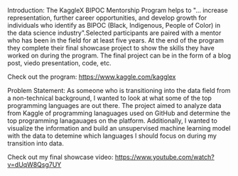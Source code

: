 Introduction: The KaggleX BIPOC Mentorship Program helps to "... increase representation, further career opportunities, and develop growth for individuals who identify as BIPOC (Black, Indigenous, People of Color) in the data science industry".Selected participants are paired with a mentor who has been in the field for at least five years. At the end of the program they complete their final showcase project to show the skills they have worked on during the program. The final project can be in the form of a blog post, viedo presentation, code, etc.

Check out the program: https://www.kaggle.com/kagglex

Problem Statement: As someone who is transitioning into the data field from a non-technical background, I wanted to look at what some of the top programming languages are out there. The project aimed to analyze data from Kaggle of programming lanaguages used on GitHub and determine the top programming lanagauages on the platform. Additionally, I wanted to visualize the information and build an unsupervised machine learning model with the data to detemine which languages I should focus on during my transition into data.

Check out my final showcase video: https://www.youtube.com/watch?v=dUqW8Qsg7UY
